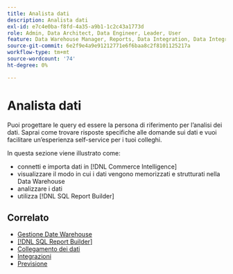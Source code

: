 ```yaml
---
title: Analista dati
description: Analista dati
exl-id: e7c4e0ba-f8fd-4a35-a9b1-1c2c43a1773d
role: Admin, Data Architect, Data Engineer, Leader, User
feature: Data Warehouse Manager, Reports, Data Integration, Data Integration
source-git-commit: 6e2f9e4a9e91212771e6f6baa8c2f8101125217a
workflow-type: tm+mt
source-wordcount: '74'
ht-degree: 0%

---
```


# Analista dati

Puoi progettare le query ed essere la persona di riferimento per l’analisi dei dati. Saprai come trovare risposte specifiche alle domande sui dati e vuoi facilitare un’esperienza self-service per i tuoi colleghi.

In questa sezione viene illustrato come:
* connetti e importa dati in [!DNL Commerce Intelligence]
* visualizzare il modo in cui i dati vengono memorizzati e strutturati nella Data Warehouse
* analizzare i dati
* utilizza [!DNL SQL Report Builder]

## Correlato

* [Gestione Date Warehouse](../mbi/data-analyst/data-warehouse-mgr/tour-dwm.md)
* [[!DNL SQL Report Builder]](data-analyst/dev-reports/sql-rpt-bldr.md)
* [Collegamento dei dati](../mbi/data-analyst/importing-data/connecting-data/connecting-data.md)
* [Integrazioni](../mbi/data-analyst/importing-data/integrations/magento.md)
* [Previsione](../mbi/data-analyst/analysis/forecasting.md)
